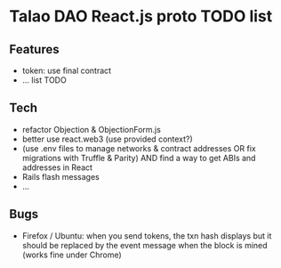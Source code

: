 # Talao DAO React.js proto TODO list

## Features

+ token: use final contract
+ ... list TODO

## Tech

+ refactor Objection & ObjectionForm.js
+ better use react.web3 (use provided context?)
+ (use .env files to manage networks & contract addresses OR fix migrations with Truffle & Parity) AND find a way to get ABIs and addresses in React
+ Rails flash messages
+ ...

## Bugs

+ Firefox / Ubuntu: when you send tokens, the txn hash displays but it should be replaced by the event message when the block is mined (works fine under Chrome)
